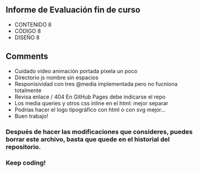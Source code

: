 ## Informe de Evaluación fin de curso
- CONTENIDO 8
- CÓDIGO 8
- DISEÑO 8

## Comments
- Cuidado vídeo animación portada pixela un poco
- Directorio js nombre sin espacios 
- Responisividad con tres @media implementada pero no fucniona totalmente
- Revisa enlace / 404 En GitHub Pages debe indicarse el repo
- Los media queries y otros css inline en el html: mejor separar
- Podrías hacer el logo tipográfico con html o con svg mejor…
- Buen trabajo!

### Después de hacer las modificaciones que consideres, puedes borrar este archivo, basta que quede en el historial del repositorio.
### Keep coding!
